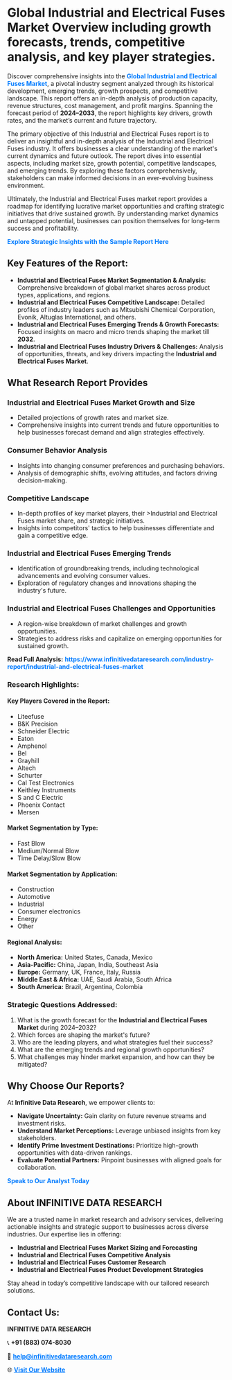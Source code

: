 <h1>Global Industrial and Electrical Fuses Market Overview including growth forecasts, trends, competitive analysis, and key player strategies.</h1>
<p>
Discover comprehensive insights into the 
<a href="https://www.infinitivedataresearch.com/industry-report/industrial-and-electrical-fuses-market" rel="dofollow" style="color: #007BFF; text-decoration: none;"><strong>Global Industrial and Electrical Fuses Market</strong></a>, a pivotal industry segment analyzed through its historical development, emerging trends, growth prospects, and competitive landscape. This report offers an in-depth analysis of production capacity, revenue structures, cost management, and profit margins. Spanning the forecast period of <strong>2024–2033</strong>, the report highlights key drivers, growth rates, and the market’s current and future trajectory.
</p>
<p>
The primary objective of this Industrial and Electrical Fuses report is to deliver an insightful and in-depth analysis of the Industrial and Electrical Fuses industry. It offers businesses a clear understanding of the market's current dynamics and future outlook. The report dives into essential aspects, including market size, growth potential, competitive landscapes, and emerging trends. By exploring these factors comprehensively, stakeholders can make informed decisions in an ever-evolving business environment.
</p>
<p>
Ultimately, the Industrial and Electrical Fuses market report provides a roadmap for identifying lucrative market opportunities and crafting strategic initiatives that drive sustained growth. By understanding market dynamics and untapped potential, businesses can position themselves for long-term success and profitability.
</p>
<p>
<a href="https://www.infinitivedataresearch.com/request-sample/reportId=106896" style="color: #007BFF; text-decoration: none;"><strong>Explore Strategic Insights with the Sample Report Here</strong></a>
</p>

<h2>Key Features of the Report:</h2>
<ul>
<li><strong>Industrial and Electrical Fuses Market Segmentation & Analysis:</strong> Comprehensive breakdown of global market shares across product types, applications, and regions.</li>
<li><strong>Industrial and Electrical Fuses Competitive Landscape:</strong> Detailed profiles of industry leaders such as Mitsubishi Chemical Corporation, Evonik, Altuglas International, and others.</li>
<li><strong>Industrial and Electrical Fuses Emerging Trends & Growth Forecasts:</strong> Focused insights on macro and micro trends shaping the market till <strong>2032</strong>.</li>
<li><strong>Industrial and Electrical Fuses Industry Drivers & Challenges:</strong> Analysis of opportunities, threats, and key drivers impacting the <strong>Industrial and Electrical Fuses Market</strong>.</li>
</ul>

<h2>What Research Report Provides</h2>
<h3>Industrial and Electrical Fuses Market Growth and Size</h3>
<ul>
<li>Detailed projections of growth rates and market size.</li>
<li>Comprehensive insights into current trends and future opportunities to help businesses forecast demand and align strategies effectively.</li>
</ul>

<h3>Consumer Behavior Analysis</h3>
<ul>
<li>Insights into changing consumer preferences and purchasing behaviors.</li>
<li>Analysis of demographic shifts, evolving attitudes, and factors driving decision-making.</li>
</ul>

<h3>Competitive Landscape</h3>
<ul>
<li>In-depth profiles of key market players, their >Industrial and Electrical Fuses market share, and strategic initiatives.</li>
<li>Insights into competitors' tactics to help businesses differentiate and gain a competitive edge.</li>
</ul>

<h3>Industrial and Electrical Fuses Emerging Trends</h3>
<ul>
<li>Identification of groundbreaking trends, including technological advancements and evolving consumer values.</li>
<li>Exploration of regulatory changes and innovations shaping the industry's future.</li>
</ul>

<h3>Industrial and Electrical Fuses Challenges and Opportunities</h3>
<ul>
<li>A region-wise breakdown of market challenges and growth opportunities.</li>
<li>Strategies to address risks and capitalize on emerging opportunities for sustained growth.</li>
</ul>
<p><strong>Read Full Analysis:</strong> <a href="https://www.infinitivedataresearch.com/industry-report/industrial-and-electrical-fuses-market" rel="dofollow" style="color: #007BFF; text-decoration: none;"><strong>https://www.infinitivedataresearch.com/industry-report/industrial-and-electrical-fuses-market</strong></a></p>
<h3>Research Highlights:</h3>
<h4>Key Players Covered in the Report:</h4>
<ul><li>Liteefuse</li><li>B&amp;K Precision</li><li>Schneider Electric</li><li>Eaton</li><li>Amphenol</li><li>Bel</li><li>Grayhill</li><li>Altech</li><li>Schurter</li><li>Cal Test Electronics</li><li>Keithley Instruments</li><li>S and C Electric</li><li>Phoenix Contact</li><li>Mersen</li></ul>
<h4>Market Segmentation by Type:</h4>
<ul><li>Fast Blow</li><li>Medium/Normal Blow</li><li>Time Delay/Slow Blow</li></ul>
<h4>Market Segmentation by Application:</h4>
<ul><li>Construction</li><li>Automotive</li><li>Industrial</li><li>Consumer electronics</li><li>Energy</li><li>Other</li></ul>

<h4>Regional Analysis:</h4>
<ul>
<li><strong>North America:</strong> United States, Canada, Mexico</li>
<li><strong>Asia-Pacific:</strong> China, Japan, India, Southeast Asia</li>
<li><strong>Europe:</strong> Germany, UK, France, Italy, Russia</li>
<li><strong>Middle East & Africa:</strong> UAE, Saudi Arabia, South Africa</li>
<li><strong>South America:</strong> Brazil, Argentina, Colombia</li>
</ul>

<h3>Strategic Questions Addressed:</h3>
<ol>
<li>What is the growth forecast for the <strong>Industrial and Electrical Fuses Market</strong> during 2024–2032?</li>
<li>Which forces are shaping the market's future?</li>
<li>Who are the leading players, and what strategies fuel their success?</li>
<li>What are the emerging trends and regional growth opportunities?</li>
<li>What challenges may hinder market expansion, and how can they be mitigated?</li>
</ol>

<h2>Why Choose Our Reports?</h2>
<p>At <strong>Infinitive Data Research</strong>, we empower clients to:</p>
<ul>
<li><strong>Navigate Uncertainty:</strong> Gain clarity on future revenue streams and investment risks.</li>
<li><strong>Understand Market Perceptions:</strong> Leverage unbiased insights from key stakeholders.</li>
<li><strong>Identify Prime Investment Destinations:</strong> Prioritize high-growth opportunities with data-driven rankings.</li>
<li><strong>Evaluate Potential Partners:</strong> Pinpoint businesses with aligned goals for collaboration.</li>
</ul>
<p><a href="https://www.infinitivedataresearch.com/industry-report/industrial-and-electrical-fuses-market" rel="dofollow" style="color: #007BFF; text-decoration: none;"><strong>Speak to Our Analyst Today</strong></a></p>

<h2>About INFINITIVE DATA RESEARCH</h2>
<p>We are a trusted name in market research and advisory services, delivering actionable insights and strategic support to businesses across diverse industries. Our expertise lies in offering:</p>
<ul>
<li><strong>Industrial and Electrical Fuses Market Sizing and Forecasting</strong></li>
<li><strong>Industrial and Electrical Fuses Competitive Analysis</strong></li>
<li><strong>Industrial and Electrical Fuses Customer Research</strong></li>
<li><strong>Industrial and Electrical Fuses Product Development Strategies</strong></li>
</ul>
<p>Stay ahead in today’s competitive landscape with our tailored research solutions.</p>

<h2>Contact Us:</h2>
<p><strong>INFINITIVE DATA RESEARCH</strong></p>
<p>📞 <strong>+91 (883) 074-8030</strong></p>
<p>📧 <strong><a href="mailto:help@infinitivedataresearch.com" style="color: #007BFF;">help@infinitivedataresearch.com</a></strong></p>
<p>🌐 <strong><a href="https://www.infinitivedataresearch.com" rel="dofollow" style="color: #007BFF;">Visit Our Website</a></strong></p>